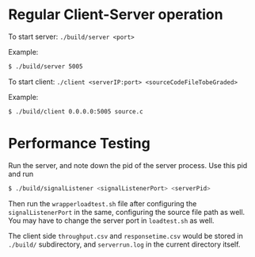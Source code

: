 # Regular Client-Server operation

To start server: `./build/server <port>`

Example:

```sh
$ ./build/server 5005
```

To start client: `./client <serverIP:port> <sourceCodeFileTobeGraded>`

Example:

```sh
$ ./build/client 0.0.0.0:5005 source.c
```

# Performance Testing

Run the server, and note down the pid of the server process.
Use this pid and run

```sh
$ ./build/signalListener <signalListenerPort> <serverPid>
```

Then run the `wrapperloadtest.sh` file after configuring the `signalListenerPort` in the same, configuring the source file path as well. You may have to change the server port in `loadtest.sh` as well.

The client side `throughput.csv` and `responsetime.csv` would be stored in `./build/` subdirectory, and `serverrun.log` in the current directory itself.
